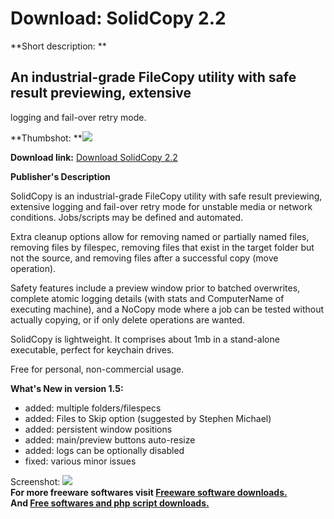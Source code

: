 # Download: SolidCopy 2.2

**Short description: **

## An industrial-grade FileCopy utility with safe result previewing, extensive
logging and fail-over retry mode.

  
**Thumbshot: **![](http://www.freewarefiles.com/screenshot/solidcopy12_md.gif)   
  
**Download link:** [Download SolidCopy 2.2](http://freesoftwares.boysofts.com/SolidCopy_program_40160.html)  
  

**Publisher's Description**  
  

SolidCopy is an industrial-grade FileCopy utility with safe result previewing,
extensive logging and fail-over retry mode for unstable media or network
conditions. Jobs/scripts may be defined and automated.

Extra cleanup options allow for removing named or partially named files,
removing files by filespec, removing files that exist in the target folder but
not the source, and removing files after a successful copy (move operation).

Safety features include a preview window prior to batched overwrites, complete
atomic logging details (with stats and ComputerName of executing machine), and
a NoCopy mode where a job can be tested without actually copying, or if only
delete operations are wanted.

SolidCopy is lightweight. It comprises about 1mb in a stand-alone executable,
perfect for keychain drives.

Free for personal, non-commercial usage.

**What's New in version 1.5:**

  * added: multiple folders/filespecs 
  * added: Files to Skip option (suggested by Stephen Michael) 
  * added: persistent window positions 
  * added: main/preview buttons auto-resize 
  * added: logs can be optionally disabled 
  * fixed: various minor issues 

  
  
Screenshot: ![](http://www.freewarefiles.com/screenshot/solidcopy12.gif)  
**For more freeware softwares visit [Freeware software downloads.](http://freesoftwares.boysofts.com/)**   
**And [Free softwares and php script downloads.](http://www.boysofts.com/)**

